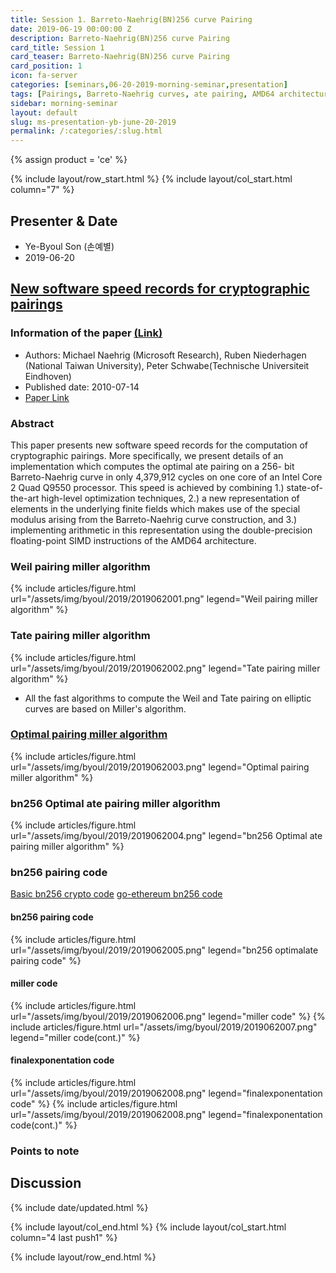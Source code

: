 ```yaml
---
title: Session 1. Barreto-Naehrig(BN)256 curve Pairing
date: 2019-06-19 00:00:00 Z
description: Barreto-Naehrig(BN)256 curve Pairing
card_title: Session 1
card_teaser: Barreto-Naehrig(BN)256 curve Pairing
card_position: 1
icon: fa-server
categories: [seminars,06-20-2019-morning-seminar,presentation]
tags: [Pairings, Barreto-Naehrig curves, ate pairing, AMD64 architecture, modular arithmetic, SIMD floating-point instructions]
sidebar: morning-seminar
layout: default
slug: ms-presentation-yb-june-20-2019
permalink: /:categories/:slug.html
---
```



{% assign product = 'ce' %}

{% include layout/row_start.html %}
{% include layout/col_start.html column="7" %}

## Presenter & Date
+ Ye-Byoul Son (손예별)
+ 2019-06-20

## [New software speed records for cryptographic pairings](https://inhaucs.github.io/seminars/06-20-2019-morning-seminar/presentation/ms-presentation-yb-june-20-2019.html)

### Information of the paper [(Link)](http://cryptojedi.org/papers/dclxvi-20100714.pdf)
+ Authors: Michael Naehrig (Microsoft Research), Ruben Niederhagen (National Taiwan University), Peter Schwabe(Technische Universiteit Eindhoven)
+ Published date: 2010-07-14
+ [Paper Link](http://cryptojedi.org/papers/dclxvi-20100714.pdf)


### Abstract
This paper presents new software speed records for the computation of cryptographic pairings. More specifically, we present details of an implementation which computes the optimal ate pairing on a 256- bit Barreto-Naehrig curve in only 4,379,912 cycles on one core of an Intel Core 2 Quad Q9550 processor. This speed is achieved by combining 1.) state-of-the-art high-level optimization techniques, 2.) a new representation of elements in the underlying finite fields which makes use of the special modulus arising from the Barreto-Naehrig curve construction, and 3.) implementing arithmetic in this representation using the double-precision floating-point SIMD instructions of the AMD64 architecture.


### Weil pairing miller algorithm
{% include articles/figure.html url="/assets/img/byoul/2019/2019062001.png" legend="Weil pairing miller algorithm" %}
### Tate pairing miller algorithm
{% include articles/figure.html url="/assets/img/byoul/2019/2019062002.png" legend="Tate pairing miller algorithm" %}

+ All the fast algorithms to compute the Weil and Tate pairing on elliptic curves are based on Miller's algorithm.
### [Optimal pairing miller algorithm](https://ieeexplore.ieee.org/document/5361495)


{% include articles/figure.html url="/assets/img/byoul/2019/2019062003.png" legend="Optimal pairing miller algorithm" %}

### bn256 Optimal ate pairing miller algorithm
{% include articles/figure.html url="/assets/img/byoul/2019/2019062004.png" legend="bn256 Optimal ate pairing miller algorithm" %}

### bn256 pairing code
[Basic bn256 crypto code](https://github.com/ethereum/go-ethereum/tree/master/crypto/bn256/cloudflare)
[go-ethereum bn256 code](https://github.com/ethereum/go-ethereum/tree/master/crypto/bn256/cloudflare)

#### bn256 pairing code
{% include articles/figure.html url="/assets/img/byoul/2019/2019062005.png" legend="bn256 optimalate pairing code" %}

#### miller code
{% include articles/figure.html url="/assets/img/byoul/2019/2019062006.png" legend="miller code" %}
{% include articles/figure.html url="/assets/img/byoul/2019/2019062007.png" legend="miller code(cont.)" %}

#### finalexponentation code
{% include articles/figure.html url="/assets/img/byoul/2019/2019062008.png" legend="finalexponentation code" %}
{% include articles/figure.html url="/assets/img/byoul/2019/2019062008.png" legend="finalexponentation code(cont.)" %}



### Points to note


## Discussion



{% include date/updated.html %}

{% include layout/col_end.html %}
{% include layout/col_start.html column="4 last push1" %}

{% include layout/row_end.html %}

